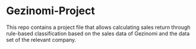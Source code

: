 # Gezinomi-Project
This repo contains a project file that allows calculating sales return through rule-based classification based on the sales data of Gezinomi and the data set of the relevant company.
